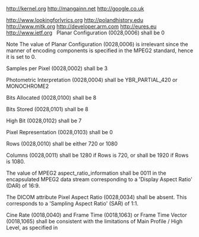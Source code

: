 http://kernel.org http://mangainn.net http://google.co.uk

http://www.lookingforlyrics.org http://polandhistory.edu 
http://www.mitk.org http://developer.arm.com http://eures.eu 
http://www.ietf.org
 
Planar Configuration (0028,0006) shall be 0

Note
The value of Planar Configuration (0028,0006) is irrelevant since the manner of encoding components is specified in the MPEG2 standard, hence it is set to 0.

Samples per Pixel (0028,0002) shall be 3

Photometric Interpretation (0028,0004) shall be YBR_PARTIAL_420 or MONOCHROME2

Bits Allocated (0028,0100) shall be 8

Bits Stored (0028,0101) shall be 8

High Bit (0028,0102) shall be 7

Pixel Representation (0028,0103) shall be 0

Rows (0028,0010) shall be either 720 or 1080

Columns (0028,0011) shall be 1280 if Rows is 720, or shall be 1920 if Rows is 1080.

The value of MPEG2 aspect_ratio_information shall be 0011 in the encapsulated MPEG2 data stream corresponding to a 'Display Aspect Ratio' (DAR) of 16:9.

The DICOM attribute Pixel Aspect Ratio (0028,0034) shall be absent. This corresponds to a 'Sampling Aspect Ratio' (SAR) of 1:1.

Cine Rate (0018,0040) and Frame Time (0018,1063) or Frame Time Vector (0018,1065) shall be consistent with the limitations of Main Profile / High Level, as specified in 
